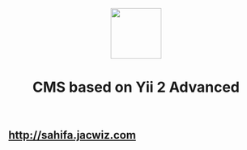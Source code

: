 <p align="center">
    <a href="https://github.com/yiisoft" target="_blank">
        <img src="https://avatars0.githubusercontent.com/u/993323" height="100px">
    </a>
    <h1 align="center">CMS based on Yii 2 Advanced</h1>
    <br>
    <h2><a href="http://sahifa.jacwiz.com" target="_blank">http://sahifa.jacwiz.com</a></h2>
</p>

